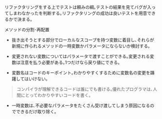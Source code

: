 リファクタリングをする上でテストは頼みの綱｡テストの結果を見てバグが入ってしまわなかったを判断する｡リファクタリングの成功は良いテストを用意できるかで決まる｡

メソッドの分割･再配置
* 抜き出そうとする部分でローカルなスコープを持つ変数に着目し､それらが新規に作られるメソッドの一時変数かパラメータにならないか検討する｡
* 変更されない変数についてはパラメータで渡すことができる｡変更される変数は注意を払う必要がある｡1つだけなら戻り値にできる｡

* 変数名はコードのキーポイント｡わかりやすくするために変数名の変更を躊躇してはいけない｡
> コンパイラが理解できるコードは誰にでも書ける｡優れたプログラマは､人間にとってわかりやすいコードを書く｡

* 一時変数は､不必要なパラメータをたくさん受け渡してしまう原因になるのでできるだけ取り除く｡